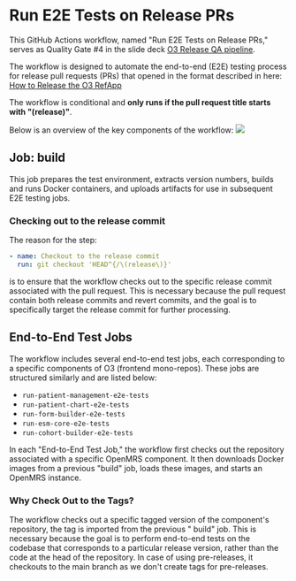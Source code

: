 # Run E2E Tests on Release PRs

This GitHub Actions workflow, named "Run E2E Tests on Release PRs," serves as Quality Gate #4 in the slide
deck [O3 Release QA pipeline](https://docs.google.com/presentation/d/1k3DH74Mz1Afnrgy2MpwR5HQK5vMpVx0pTfN1na62lvI/edit#slide=id.g165af5ac0be_0_24).

The workflow is designed to automate the end-to-end (E2E) testing process for release pull requests (PRs)
that opened in the format described in
here: [How to Release the O3 RefApp](https://wiki.openmrs.org/display/projects/How+to+Release+the+O3+RefApp)

The workflow is conditional and **only runs if the pull request title starts with "(release)"**.

Below is an overview of the key components of the workflow:
<a href="https://ibb.co/g9GmpHL"><img src="https://i.ibb.co/MSbZ4Wx/Screenshot-2023-10-24-at-18-13-19.png" border="0"></a>

## Job: build

This job prepares the test environment, extracts version numbers, builds and runs Docker containers, and uploads
artifacts for use in subsequent E2E testing jobs.

### Checking out to the release commit

The reason for the step:

```yaml
- name: Checkout to the release commit
  run: git checkout 'HEAD^{/\(release\)}'
```

is to ensure that the workflow checks out to the specific release commit associated with the pull request. This is
necessary because the pull request contain both release commits and revert commits, and the goal is to specifically
target the release commit for further processing.

## End-to-End Test Jobs

The workflow includes several end-to-end test jobs, each corresponding to a specific components of O3 (frontend
mono-repos). These jobs are structured similarly and are listed below:

* `run-patient-management-e2e-tests`
* `run-patient-chart-e2e-tests`
* `run-form-builder-e2e-tests`
* `run-esm-core-e2e-tests`
* `run-cohort-builder-e2e-tests`

In each "End-to-End Test Job," the workflow first checks out the repository associated with a specific OpenMRS
component. It then downloads Docker images from a previous "build" job, loads these images, and starts an OpenMRS instance.

### Why Check Out to the Tags?

The workflow checks out a specific tagged version of the component's repository, the tag is imported from the previous "
build" job. This is necessary because the goal is to perform end-to-end tests on the codebase that corresponds to a
particular release version, rather than the code at the head of the repository. In case of using pre-releases, it checkouts
to the main branch as we don't create tags for pre-releases.
